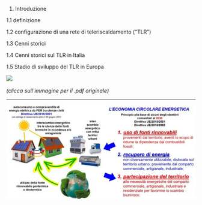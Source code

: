 
1. Introduzione

1.1 definizione

1.2 configurazione di una rete di teleriscaldamento (“TLR”)

1.3 Cenni storici

1.4 Cenni storici sul TLR in Italia

1.5 Stadio di sviluppo del TLR in Europa

[![](intro.jpg)](https://www.qualenergia.it/sites/default/files/articolo-doc/indagine%20teleriscaldamento.pdf)

*(clicca sull'immagine per il .pdf originale)*

----

![](7541A156-6DF2-48DF-A7A7-F648BDB41EA9.jpeg)
